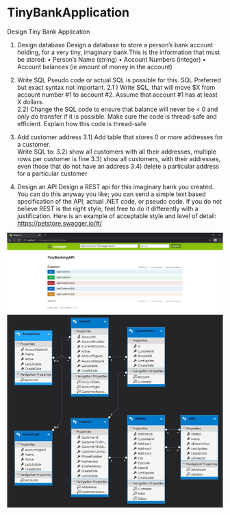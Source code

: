 # TinyBankApplication

Design Tiny Bank Application

1) Design database
Design a database to store a person’s bank account holding, for a very tiny, imaginary bank
This is the information that must be stored:
•	Person’s Name (string) 
•	Account Numbers (integer) 
•	Account balances (ie amount of money in the account)

2) Write SQL 
Pseudo code or actual SQL is possible for this. SQL Preferred but exact syntax not important. 
  2.1 ) Write SQL, that will move $X from account number #1 to account #2. Assume that account #1 has at least X dollars.  
  2.2) Change the SQL code to ensure that balance will never be < 0 and only do transfer if it is possible. Make sure the code is thread-safe and efficient. 
       Explain how this code is thread-safe
       
3) Add customer address
  3.1) Add table that stores 0 or more addresses for a customer.  
  Write SQL to: 
  3.2) show all customers with all their addresses, multiple rows per customer is fine 
  3.3) show all customers, with their addresses, even those that do not have an address 
  3.4) delete a particular address for a particular customer 

4) Design an API
  Design a REST api for this imaginary bank you created.
  You can do this anyway you like; you can send a simple text based specification of the API, actual .NET code, or pseudo code. If you do not believe REST is the right style, feel free to do it differently with a justification. Here is an example of acceptable style and level of detail: https://petstore.swagger.io/#/
  
![alt text](https://github.com/Panth-Shah/TinyBankApplication/blob/master/TinyBankingAPI/SwaggerAPI.PNG)
![alt text](https://github.com/Panth-Shah/TinyBankApplication/blob/master/TinyBankDataAccess/DatabaseDesign.JPG)
